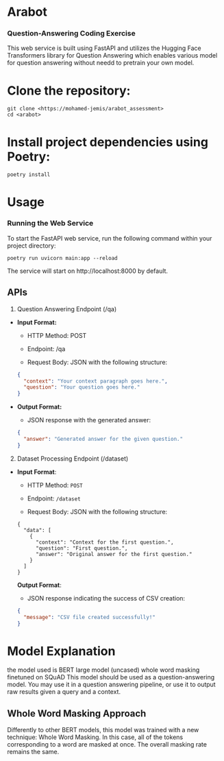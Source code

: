 # Arabot

### Question-Answering Coding Exercise

This web service is built using FastAPI and utilizes the Hugging Face Transformers library for Question Answering which enables various model for question answering without needd to pretrain your own model.

# Clone the repository:

```
git clone <https://mohamed-jemis/arabot_assessment>
cd <arabot>
```

# Install project dependencies using Poetry:

```
poetry install
```

# Usage

### Running the Web Service

To start the FastAPI web service, run the following command within your project directory:

```
poetry run uvicorn main:app --reload
```

The service will start on http://localhost:8000 by default.

## APIs

1. Question Answering Endpoint (/qa)

- **Input Format:**

  - HTTP Method: POST

  - Endpoint: /qa

  - Request Body: JSON with the following structure:

   ```json
   {
     "context": "Your context paragraph goes here.",
     "question": "Your question goes here."
   }
   ```

    

- **Output Format:**

  - JSON response with the generated answer:

   ```json
   {
     "answer": "Generated answer for the given question."
   }
   ```

    


2. Dataset Processing Endpoint (/dataset)

  - **Input Format**:

    - HTTP Method: `POST`

    - Endpoint: `/dataset`

    - Request Body: JSON with the following structure:

     ```
     {
       "data": [
         {
           "context": "Context for the first question.",
           "question": "First question.",
           "answer": "Original answer for the first question."
         }
       ]
     }
     ```

      

    **Output Format**:

    - JSON response indicating the success of CSV creation:

    ```json
    {
      "message": "CSV file created successfully!"
    }
    
    ```

    



# Model Explanation

the model used is BERT large model (uncased) whole word masking finetuned on SQuAD
This model should be used as a question-answering model. You may use it in a question answering pipeline, or use it to output raw results given a query and a context.

## Whole Word Masking Approach

Differently to other BERT models, this model was trained with a new technique: Whole Word Masking. In this case, all of the tokens corresponding to a word are masked at once. The overall masking rate remains the same.
